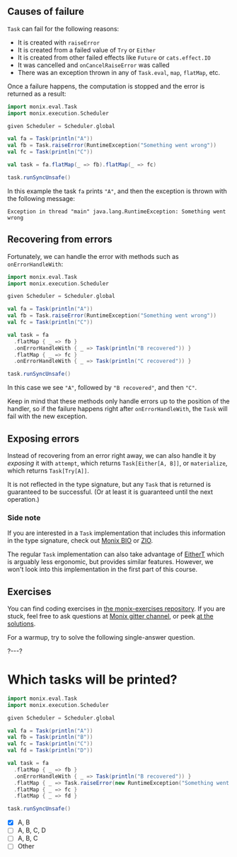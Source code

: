 ## Causes of failure

`Task` can fail for the following reasons:
- It is created with `raiseError`
- It is created from a failed value of `Try` or `Either`
- It is created from other failed effects like `Future` or `cats.effect.IO`
- It was cancelled and `onCancelRaiseError` was called
- There was an exception thrown in any of `Task.eval`, `map`, `flatMap`, etc.

Once a failure happens, the computation is stopped and the error is returned as a result:

```scala 
import monix.eval.Task
import monix.execution.Scheduler

given Scheduler = Scheduler.global

val fa = Task(println("A"))
val fb = Task.raiseError(RuntimeException("Something went wrong"))
val fc = Task(println("C"))

val task = fa.flatMap(_ => fb).flatMap(_ => fc)

task.runSyncUnsafe()
```

In this example the task `fa` prints `"A"`, and then the exception is thrown with the following message:

```
Exception in thread "main" java.lang.RuntimeException: Something went wrong
```

## Recovering from errors

Fortunately, we can handle the error with methods such as `onErrorHandleWith`:

```scala 
import monix.eval.Task
import monix.execution.Scheduler

given Scheduler = Scheduler.global

val fa = Task(println("A"))
val fb = Task.raiseError(RuntimeException("Something went wrong"))
val fc = Task(println("C"))

val task = fa
  .flatMap { _ => fb }
  .onErrorHandleWith { _ => Task(println("B recovered")) }
  .flatMap { _ => fc }
  .onErrorHandleWith { _ => Task(println("C recovered")) }

task.runSyncUnsafe()
```

In this case we see `"A"`, followed by `"B recovered"`, and then `"C"`.

Keep in mind that these methods only handle errors up to the position of the handler,
so if the failure happens right after `onErrorHandleWith`, the `Task` will fail with the new exception.

## Exposing errors

Instead of recovering from an error right away, we can also handle it by _exposing_ it with `attempt`,
which returns `Task[Either[A, B]]`, or `materialize`, which returns `Task[Try[A]]`.

It is not reflected in the type signature, but any `Task` that is returned is guaranteed to be successful.
(Or at least it is guaranteed until the next operation.)

### Side note

If you are interested in a `Task` implementation that includes this information in the type signature, 
check out [Monix BIO](https://bio.monix.io/docs/introduction) or [ZIO](https://zio.dev/).

The regular `Task` implementation can also take advantage of [EitherT](https://typelevel.org/cats/datatypes/eithert.html) 
which is arguably less ergonomic, but provides similar features.
However, we won't look into this implementation in the first part of this course.

## Exercises

You can find coding exercises in [the monix-exercises repository](https://github.com/scalazone/monix-exercises/blob/main/monix-task-exercises/src/main/scala/scalazone/monix/lesson3/ErrorHandlingExercises.scala).
If you are stuck, feel free to ask questions at [Monix gitter channel](https://gitter.im/monix/monix),
or peek [at the solutions](https://github.com/scalazone/monix-exercises/blob/main/monix-task-solutions/src/main/scala/scalazone/monix/lesson3/ErrorHandlingExercisesSolutions.scala).

For a warmup, try to solve the following single-answer question.

?---?
# Which tasks will be printed?

```scala 
import monix.eval.Task
import monix.execution.Scheduler

given Scheduler = Scheduler.global

val fa = Task(println("A"))
val fb = Task(println("B"))
val fc = Task(println("C"))
val fd = Task(println("D"))

val task = fa
  .flatMap { _ => fb }
  .onErrorHandleWith { _ => Task(println("B recovered")) }
  .flatMap { _ => Task.raiseError(new RuntimeException("Something went wrong")) }
  .flatMap { _ => fc }
  .flatMap { _ => fd }

task.runSyncUnsafe()
```

- [X] A, B
- [ ] A, B, C, D
- [ ] A, B, C
- [ ] Other